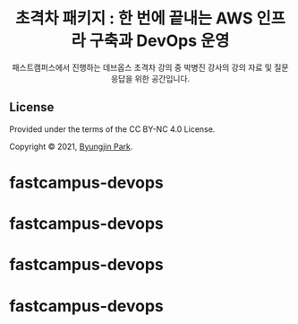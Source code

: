 <div align="center">
  <h1>초격차 패키지 : 한 번에 끝내는 AWS 인프라 구축과 DevOps 운영</h1>
</div>

<p align="center">
  패스트캠퍼스에서 진행하는 데브옵스 초격차 강의 중 박병진 강사의 강의 자료 및 질문응답을 위한 공간입니다.
</p>



## License

Provided under the terms of the CC BY-NC 4.0 License.

Copyright © 2021, [Byungjin Park](https://www.posquit0.com).
# fastcampus-devops
# fastcampus-devops
# fastcampus-devops
# fastcampus-devops
